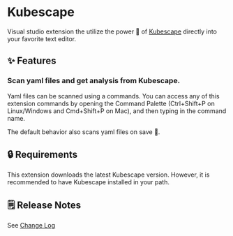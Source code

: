 # Kubescape

Visual studio extension the utilize the power 💪 of [Kubescape](https://github.com/armosec/kubescape) directly into your
favorite text editor.

## ✨ Features

### Scan yaml files and get analysis from Kubescape.

Yaml files can be scanned using a commands.
You can access any of this extension commands by opening the Command Palette (Ctrl+Shift+P on Linux/Windows and Cmd+Shift+P on Mac), and then typing in the command name.

The default behavior also scans yaml files on save 💾.

## 🔒 Requirements

This extension downloads the latest Kubescape version.
However, it is recommended to have Kubescape installed in your path.

## 🗒️ Release Notes

See [Change Log](./CHANGELOG.md)
